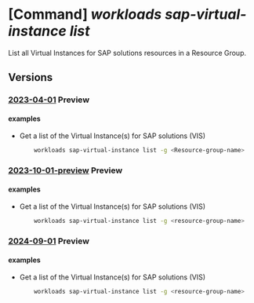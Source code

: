 # [Command] _workloads sap-virtual-instance list_

List all Virtual Instances for SAP solutions resources in a Resource Group.

## Versions

### [2023-04-01](/Resources/mgmt-plane/L3N1YnNjcmlwdGlvbnMve30vcHJvdmlkZXJzL21pY3Jvc29mdC53b3JrbG9hZHMvc2FwdmlydHVhbGluc3RhbmNlcw==/2023-04-01.xml) **Preview**

<!-- mgmt-plane /subscriptions/{}/providers/microsoft.workloads/sapvirtualinstances 2023-04-01 -->
<!-- mgmt-plane /subscriptions/{}/resourcegroups/{}/providers/microsoft.workloads/sapvirtualinstances 2023-04-01 -->

#### examples

- Get a list of the Virtual Instance(s) for SAP solutions (VIS)
    ```bash
        workloads sap-virtual-instance list -g <Resource-group-name>
    ```

### [2023-10-01-preview](/Resources/mgmt-plane/L3N1YnNjcmlwdGlvbnMve30vcmVzb3VyY2Vncm91cHMve30vcHJvdmlkZXJzL21pY3Jvc29mdC53b3JrbG9hZHMvc2FwdmlydHVhbGluc3RhbmNlcw==/2023-10-01-preview.xml) **Preview**

<!-- mgmt-plane /subscriptions/{}/resourcegroups/{}/providers/microsoft.workloads/sapvirtualinstances 2023-10-01-preview -->

#### examples

- Get a list of the Virtual Instance(s) for SAP solutions (VIS)
    ```bash
        workloads sap-virtual-instance list -g <resource-group-name>
    ```

### [2024-09-01](/Resources/mgmt-plane/L3N1YnNjcmlwdGlvbnMve30vcHJvdmlkZXJzL21pY3Jvc29mdC53b3JrbG9hZHMvc2FwdmlydHVhbGluc3RhbmNlcw==/2024-09-01.xml) **Preview**

<!-- mgmt-plane /subscriptions/{}/providers/microsoft.workloads/sapvirtualinstances 2024-09-01 -->
<!-- mgmt-plane /subscriptions/{}/resourcegroups/{}/providers/microsoft.workloads/sapvirtualinstances 2024-09-01 -->

#### examples

- Get a list of the Virtual Instance(s) for SAP solutions (VIS)
    ```bash
        workloads sap-virtual-instance list -g <resource-group-name>
    ```
